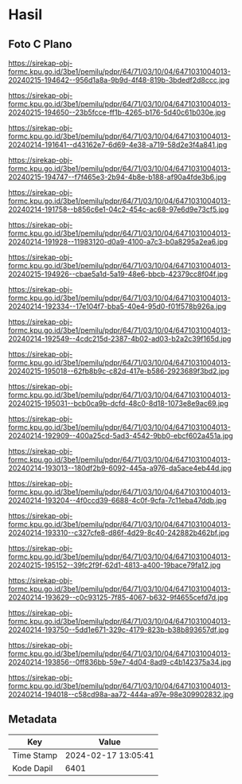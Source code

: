 # Hasil

## Foto C Plano

https://sirekap-obj-formc.kpu.go.id/3be1/pemilu/pdpr/64/71/03/10/04/6471031004013-20240215-194642--956d1a8a-9b9d-4f48-819b-3bdedf2d8ccc.jpg

https://sirekap-obj-formc.kpu.go.id/3be1/pemilu/pdpr/64/71/03/10/04/6471031004013-20240215-194650--23b5fcce-ff1b-4265-b176-5d40c61b030e.jpg

https://sirekap-obj-formc.kpu.go.id/3be1/pemilu/pdpr/64/71/03/10/04/6471031004013-20240214-191641--d43162e7-6d69-4e38-a719-58d2e3f4a841.jpg

https://sirekap-obj-formc.kpu.go.id/3be1/pemilu/pdpr/64/71/03/10/04/6471031004013-20240215-194747--f7f465e3-2b94-4b8e-b188-af90a4fde3b6.jpg

https://sirekap-obj-formc.kpu.go.id/3be1/pemilu/pdpr/64/71/03/10/04/6471031004013-20240214-191758--b856c6e1-04c2-454c-ac68-97e6d9e73cf5.jpg

https://sirekap-obj-formc.kpu.go.id/3be1/pemilu/pdpr/64/71/03/10/04/6471031004013-20240214-191928--11983120-d0a9-4100-a7c3-b0a8295a2ea6.jpg

https://sirekap-obj-formc.kpu.go.id/3be1/pemilu/pdpr/64/71/03/10/04/6471031004013-20240215-194926--cbae5a1d-5a19-48e6-bbcb-42379cc8f04f.jpg

https://sirekap-obj-formc.kpu.go.id/3be1/pemilu/pdpr/64/71/03/10/04/6471031004013-20240214-192334--17e104f7-bba5-40e4-95d0-f01f578b926a.jpg

https://sirekap-obj-formc.kpu.go.id/3be1/pemilu/pdpr/64/71/03/10/04/6471031004013-20240214-192549--4cdc215d-2387-4b02-ad03-b2a2c39f165d.jpg

https://sirekap-obj-formc.kpu.go.id/3be1/pemilu/pdpr/64/71/03/10/04/6471031004013-20240215-195018--62fb8b9c-c82d-417e-b586-2923689f3bd2.jpg

https://sirekap-obj-formc.kpu.go.id/3be1/pemilu/pdpr/64/71/03/10/04/6471031004013-20240215-195031--bcb0ca9b-dcfd-48c0-8d18-1073e8e9ac69.jpg

https://sirekap-obj-formc.kpu.go.id/3be1/pemilu/pdpr/64/71/03/10/04/6471031004013-20240214-192909--400a25cd-5ad3-4542-9bb0-ebcf602a451a.jpg

https://sirekap-obj-formc.kpu.go.id/3be1/pemilu/pdpr/64/71/03/10/04/6471031004013-20240214-193013--180df2b9-6092-445a-a976-da5ace4eb44d.jpg

https://sirekap-obj-formc.kpu.go.id/3be1/pemilu/pdpr/64/71/03/10/04/6471031004013-20240214-193204--4f0ccd39-6688-4c0f-9cfa-7c11eba47ddb.jpg

https://sirekap-obj-formc.kpu.go.id/3be1/pemilu/pdpr/64/71/03/10/04/6471031004013-20240214-193310--c327cfe8-d86f-4d29-8c40-242882b462bf.jpg

https://sirekap-obj-formc.kpu.go.id/3be1/pemilu/pdpr/64/71/03/10/04/6471031004013-20240215-195152--39fc2f9f-62d1-4813-a400-19bace79fa12.jpg

https://sirekap-obj-formc.kpu.go.id/3be1/pemilu/pdpr/64/71/03/10/04/6471031004013-20240214-193629--c0c93125-7f85-4067-b632-9f4655cefd7d.jpg

https://sirekap-obj-formc.kpu.go.id/3be1/pemilu/pdpr/64/71/03/10/04/6471031004013-20240214-193750--5dd1e671-329c-4179-823b-b38b893657df.jpg

https://sirekap-obj-formc.kpu.go.id/3be1/pemilu/pdpr/64/71/03/10/04/6471031004013-20240214-193856--0ff836bb-59e7-4d04-8ad9-c4b142375a34.jpg

https://sirekap-obj-formc.kpu.go.id/3be1/pemilu/pdpr/64/71/03/10/04/6471031004013-20240214-194018--c58cd98a-aa72-444a-a97e-98e309902832.jpg


## Metadata

| Key        | Value               |
| ---------- | ------------------- |
| Time Stamp | 2024-02-17 13:05:41 |
| Kode Dapil | 6401                |



